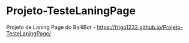 # Projeto-TesteLaningPage
Projeto de Laning Page do BalliBot - https://frigo1232.github.io/Projeto-TesteLaningPage/
